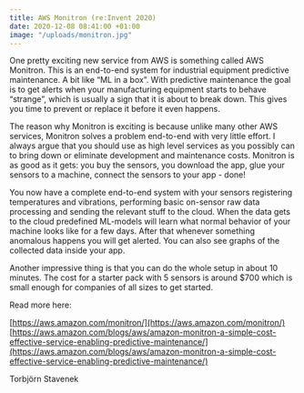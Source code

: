 ```yaml
---
title: AWS Monitron (re:Invent 2020)
date: 2020-12-08 08:41:00 +01:00
image: "/uploads/monitron.jpg"
---
```


One pretty exciting new service from AWS is something called AWS Monitron. This is an end-to-end system for industrial equipment predictive maintenance. A bit like “ML in a box”. With predictive maintenance the goal is to get alerts when your manufacturing equipment starts to behave “strange”, which is usually a sign that it is about to break down. This gives you time to prevent or replace it before it even happens.

The reason why Monitron is exciting is because unlike many other AWS services, Monitron solves a problem end-to-end with very little effort. I always argue that you should use as high level services as you possibly can to bring down or eliminate development and maintenance costs. Monitron is as good as it gets: you buy the sensors, you download the app, glue your sensors to a machine, connect the sensors to your app - done!

You now have a complete end-to-end system with your sensors registering temperatures and vibrations, performing basic on-sensor raw data processing and sending the relevant stuff to the cloud. When the data gets to the cloud predefined ML-models will learn what normal behavior of your machine looks like for a few days. After that whenever something anomalous happens you will get alerted. You can also see graphs of the collected data inside your app. 

Another impressive thing is that you can do the whole setup in about 10 minutes. The cost for a starter pack with 5 sensors is around $700 which is small enough for companies of all sizes to get started. 


Read more here:

[https://aws.amazon.com/monitron/](https://aws.amazon.com/monitron/)
[https://aws.amazon.com/blogs/aws/amazon-monitron-a-simple-cost-effective-service-enabling-predictive-maintenance/](https://aws.amazon.com/blogs/aws/amazon-monitron-a-simple-cost-effective-service-enabling-predictive-maintenance/)

Torbjörn Stavenek

